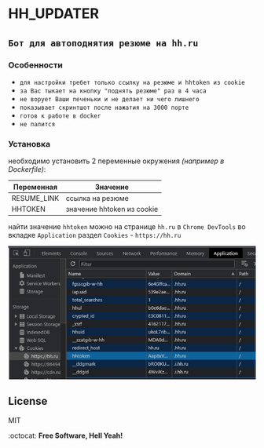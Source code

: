 # HH_UPDATER
## `Бот для автоподнятия резюме на hh.ru`

### Особенности

- `для настройки требет только ссылку на резюме и hhtoken из cookie`
- `за Вас тыкает на кнопку "поднять резюме" раз в 4 часа`
- `не ворует Ваши печеньки и не делает ни чего лишнего`
- `показывает скринтшот после нажатия на 3000 порте`
- `готов к работе в docker`
- `не палится`

### Установка

необходимо установить 2 переменные окружения *(например в Dockerfile)*:

| Переменная | Значение |
| ------ | ------ |
| RESUME_LINK |  ссылка на резюме |
| HHTOKEN |  значение hhtoken из cookie |

найти значение `hhtoken` можно на странице `hh.ru` в `Chrome DevTools` во вкладке `Application` раздел `Cookies` - `https://hh.ru`

![HHTOKEN](./hhtoken.png)

## License

MIT

:octocat: **Free Software, Hell Yeah!**
